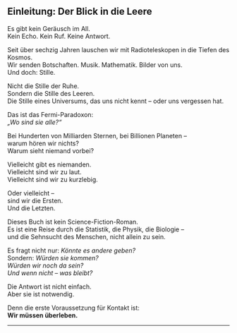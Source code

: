 ## Einleitung: Der Blick in die Leere

Es gibt kein Geräusch im All.  
Kein Echo. Kein Ruf. Keine Antwort.

Seit über sechzig Jahren lauschen wir mit Radioteleskopen in die Tiefen des Kosmos.  
Wir senden Botschaften. Musik. Mathematik. Bilder von uns.  
Und doch: Stille.

Nicht die Stille der Ruhe.  
Sondern die Stille des Leeren.  
Die Stille eines Universums, das uns nicht kennt – oder uns vergessen hat.

Das ist das Fermi-Paradoxon:  
*„Wo sind sie alle?“*

Bei Hunderten von Milliarden Sternen, bei Billionen Planeten –  
warum hören wir nichts?  
Warum sieht niemand vorbei?

Vielleicht gibt es niemanden.  
Vielleicht sind wir zu laut.  
Vielleicht sind wir zu kurzlebig.

Oder vielleicht –  
sind wir die Ersten.  
Und die Letzten.

Dieses Buch ist kein Science-Fiction-Roman.  
Es ist eine Reise durch die Statistik, die Physik, die Biologie –  
und die Sehnsucht des Menschen, nicht allein zu sein.

Es fragt nicht nur: *Könnte es andere geben?*  
Sondern: *Würden sie kommen?*  
*Würden wir noch da sein?*  
*Und wenn nicht – was bleibt?*

Die Antwort ist nicht einfach.  
Aber sie ist notwendig.

Denn die erste Voraussetzung für Kontakt ist:  
**Wir müssen überleben.**

---


